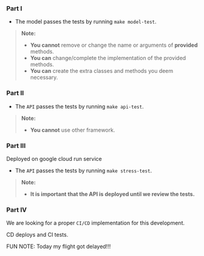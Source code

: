 ### Part I

- The model passes the tests by running `make model-test`.

> **Note:**
> - **You cannot** remove or change the name or arguments of **provided** methods.
> - **You can** change/complete the implementation of the provided methods.
> - **You can** create the extra classes and methods you deem necessary.

### Part II


- The `API` passes the tests by running `make api-test`.

> **Note:** 
> - **You cannot** use other framework.

### Part III

Deployed on google cloud run service
- The `API` passes the tests by running `make stress-test`.

> **Note:** 
> - **It is important that the API is deployed until we review the tests.**

### Part IV

We are looking for a proper `CI/CD` implementation for this development.

CD deploys and CI tests.

FUN NOTE: Today my flight got delayed!!!